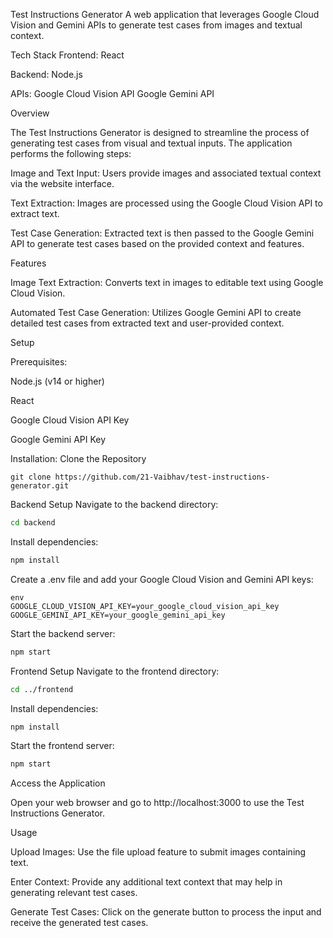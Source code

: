 Test Instructions Generator A web application that leverages Google Cloud Vision and Gemini APIs to generate test cases from images and textual context.

Tech Stack Frontend: React

Backend: Node.js

APIs: Google Cloud Vision API Google Gemini API

Overview

The Test Instructions Generator is designed to streamline the process of generating test cases from visual and textual inputs. The application performs the following steps:

Image and Text Input: Users provide images and associated textual context via the website interface.

Text Extraction: Images are processed using the Google Cloud Vision API to extract text.

Test Case Generation: Extracted text is then passed to the Google Gemini API to generate test cases based on the provided context and features.

Features

Image Text Extraction: Converts text in images to editable text using Google Cloud Vision.

Automated Test Case Generation: Utilizes Google Gemini API to create detailed test cases from extracted text and user-provided context.

Setup

Prerequisites:

Node.js (v14 or higher)

React

Google Cloud Vision API Key

Google Gemini API Key

Installation: Clone the Repository

```
git clone https://github.com/21-Vaibhav/test-instructions-generator.git
```

Backend Setup Navigate to the backend directory:
```bash
cd backend
```

Install dependencies:
```bash
npm install
```
Create a .env file and add your Google Cloud Vision and Gemini API keys:
```
env
GOOGLE_CLOUD_VISION_API_KEY=your_google_cloud_vision_api_key
GOOGLE_GEMINI_API_KEY=your_google_gemini_api_key
```
Start the backend server:
```bash
npm start
```
Frontend Setup Navigate to the frontend directory:
```bash
cd ../frontend
```
Install dependencies:
```bash
npm install
```
Start the frontend server:
```bash
npm start
```
Access the Application

Open your web browser and go to http://localhost:3000 to use the Test Instructions Generator.

Usage

Upload Images: Use the file upload feature to submit images containing text.

Enter Context: Provide any additional text context that may help in generating relevant test cases.

Generate Test Cases: Click on the generate button to process the input and receive the generated test cases.
